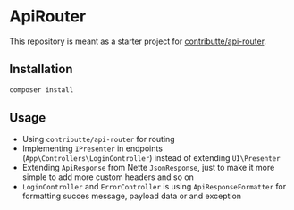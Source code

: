 # ApiRouter

This repository is meant as a starter project for [contributte/api-router](https://github.com/contributte/api-router).

## Installation

```bash
composer install
```

## Usage

- Using `contributte/api-router` for routing
- Implementing `IPresenter` in endpoints (`App\Controllers\LoginController`) instead of extending `UI\Presenter`
- Extending `ApiResponse` from Nette `JsonResponse`, just to make it more simple to add more custom headers and so on
- `LoginController` and `ErrorController` is using `ApiResponseFormatter` for formatting succes message, payload data or and exception
